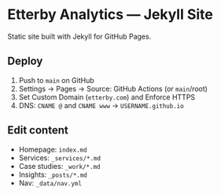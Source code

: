 
# Etterby Analytics — Jekyll Site

Static site built with Jekyll for GitHub Pages.

## Deploy
1) Push to `main` on GitHub
2) Settings → Pages → Source: GitHub Actions (or `main`/root)
3) Set Custom Domain (`etterby.com`) and Enforce HTTPS
4) DNS: `CNAME @` and `CNAME www` → `USERNAME.github.io`

## Edit content
- Homepage: `index.md`
- Services: `_services/*.md`
- Case studies: `_work/*.md`
- Insights: `_posts/*.md`
- Nav: `_data/nav.yml`
